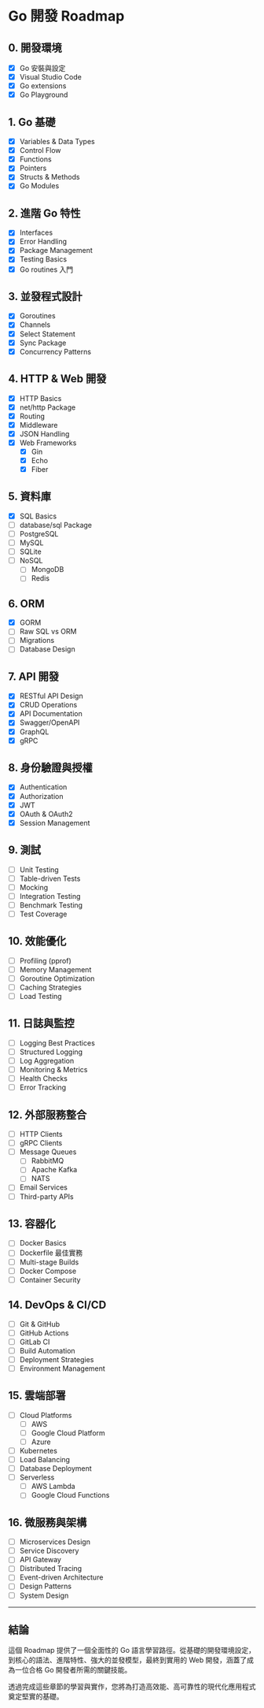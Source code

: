 # Go 開發 Roadmap

## 0. 開發環境
- [x] Go 安裝與設定
- [x] Visual Studio Code
- [x] Go extensions
- [x] Go Playground

## 1. Go 基礎
- [x] Variables & Data Types
- [x] Control Flow
- [x] Functions
- [x] Pointers
- [x] Structs & Methods
- [x] Go Modules

## 2. 進階 Go 特性
- [x] Interfaces
- [x] Error Handling
- [x] Package Management
- [x] Testing Basics
- [x] Go routines 入門

## 3. 並發程式設計
- [x] Goroutines
- [x] Channels
- [x] Select Statement
- [x] Sync Package
- [x] Concurrency Patterns

## 4. HTTP & Web 開發
- [x] HTTP Basics
- [x] net/http Package
- [x] Routing
- [x] Middleware
- [x] JSON Handling
- [x] Web Frameworks
  - [x] Gin
  - [x] Echo
  - [x] Fiber

## 5. 資料庫
- [x] SQL Basics
- [ ] database/sql Package
- [ ] PostgreSQL
- [ ] MySQL
- [ ] SQLite
- [ ] NoSQL
  - [ ] MongoDB
  - [ ] Redis

## 6. ORM
- [x] GORM
- [ ] Raw SQL vs ORM
- [ ] Migrations
- [ ] Database Design

## 7. API 開發
- [x] RESTful API Design
- [x] CRUD Operations
- [x] API Documentation
- [x] Swagger/OpenAPI
- [x] GraphQL
- [x] gRPC

## 8. 身份驗證與授權
- [x] Authentication
- [x] Authorization
- [x] JWT
- [x] OAuth & OAuth2
- [x] Session Management

## 9. 測試
- [ ] Unit Testing
- [ ] Table-driven Tests
- [ ] Mocking
- [ ] Integration Testing
- [ ] Benchmark Testing
- [ ] Test Coverage

## 10. 效能優化
- [ ] Profiling (pprof)
- [ ] Memory Management
- [ ] Goroutine Optimization
- [ ] Caching Strategies
- [ ] Load Testing

## 11. 日誌與監控
- [ ] Logging Best Practices
- [ ] Structured Logging
- [ ] Log Aggregation
- [ ] Monitoring & Metrics
- [ ] Health Checks
- [ ] Error Tracking

## 12. 外部服務整合
- [ ] HTTP Clients
- [ ] gRPC Clients
- [ ] Message Queues
  - [ ] RabbitMQ
  - [ ] Apache Kafka
  - [ ] NATS
- [ ] Email Services
- [ ] Third-party APIs

## 13. 容器化
- [ ] Docker Basics
- [ ] Dockerfile 最佳實務
- [ ] Multi-stage Builds
- [ ] Docker Compose
- [ ] Container Security

## 14. DevOps & CI/CD
- [ ] Git & GitHub
- [ ] GitHub Actions
- [ ] GitLab CI
- [ ] Build Automation
- [ ] Deployment Strategies
- [ ] Environment Management

## 15. 雲端部署
- [ ] Cloud Platforms
  - [ ] AWS
  - [ ] Google Cloud Platform
  - [ ] Azure
- [ ] Kubernetes
- [ ] Load Balancing
- [ ] Database Deployment
- [ ] Serverless
  - [ ] AWS Lambda
  - [ ] Google Cloud Functions

## 16. 微服務與架構
- [ ] Microservices Design
- [ ] Service Discovery
- [ ] API Gateway
- [ ] Distributed Tracing
- [ ] Event-driven Architecture
- [ ] Design Patterns
- [ ] System Design

---

## 結論

這個 Roadmap 提供了一個全面性的 Go 語言學習路徑。從基礎的開發環境設定，到核心的語法、進階特性、強大的並發模型，最終到實用的 Web 開發，涵蓋了成為一位合格 Go 開發者所需的關鍵技能。

透過完成這些章節的學習與實作，您將為打造高效能、高可靠性的現代化應用程式奠定堅實的基礎。

